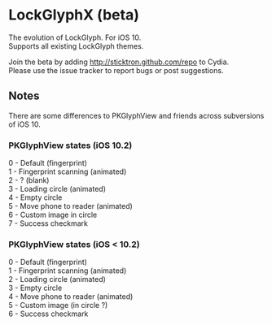 # LockGlyphX (beta)
The evolution of LockGlyph. For iOS 10.  
Supports all existing LockGlyph themes.

Join the beta by adding http://sticktron.github.com/repo to Cydia.  
Please use the issue tracker to report bugs or post suggestions.

## Notes
There are some differences to PKGlyphView and friends across subversions of iOS 10.

### PKGlyphView states (iOS 10.2)
0 - Default (fingerprint)  
1 - Fingerprint scanning (animated)  
2 - ? (blank)  
3 - Loading circle (animated)  
4 - Empty circle  
5 - Move phone to reader (animated)  
6 - Custom image in circle  
7 - Success checkmark  

### PKGlyphView states (iOS < 10.2)
0 - Default (fingerprint)  
1 - Fingerprint scanning (animated)  
2 - Loading circle (animated)  
3 - Empty circle  
4 - Move phone to reader (animated)  
5 - Custom image (in circle ?)  
6 - Success checkmark  
